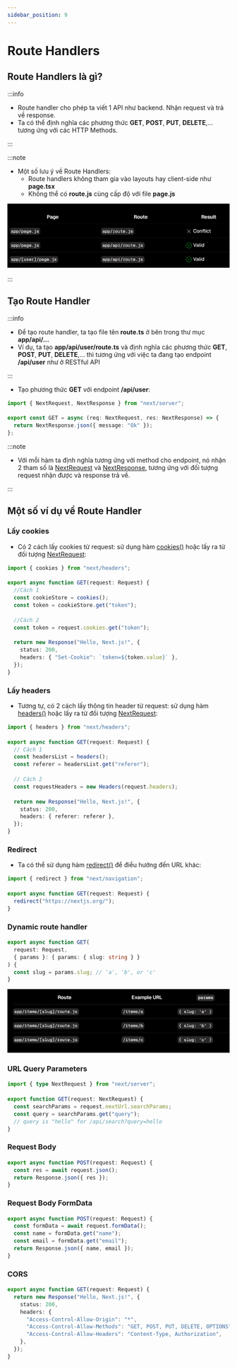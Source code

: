 ```yaml
---
sidebar_position: 9
---
```


# Route Handlers

## Route Handlers là gì?

:::info

- Route handler cho phép ta viết 1 API như backend. Nhận request và trả về response.
- Ta có thể định nghĩa các phương thức **GET**, **POST**, **PUT**, **DELETE**,... tương ứng với các HTTP Methods.

:::

:::note

- Một số lưu ý về Route Handlers:
  - Route handlers không tham gia vào layouts hay client-side như **page.tsx**
  - Không thể có **route.js** cùng cấp độ với file **page.js**

![1725026225418](image/route-handlers/1725026225418.png)

:::

## Tạo Route Handler

:::info

- Để tạo route handler, ta tạo file tên **route.ts** ở bên trong thư mục **app/api/...**
- Ví dụ, ta tạo **app/api/user/route.ts** và định nghĩa các phương thức **GET**, **POST**, **PUT**, **DELETE**,... thì tương ứng với việc ta đang tạo endpoint **/api/user** như ở RESTful API

:::

- Tạo phương thức **GET** với endpoint **/api/user**:

```ts title="app/api/user/route.ts"
import { NextRequest, NextResponse } from "next/server";

export const GET = async (req: NextRequest, res: NextResponse) => {
  return NextResponse.json({ message: "Ok" });
};
```

:::note

- Với mỗi hàm ta định nghĩa tương ứng với method cho endpoint, nó nhận 2 tham số là [NextRequest](../functions/next-request) và [NextResponse](../functions/next-response), tương ứng với đối tượng request nhận được và response trả về.

:::

## Một số ví dụ về Route Handler

### Lấy cookies

- Có 2 cách lấy cookies từ request: sử dụng hàm [cookies()](../functions/cookies) hoặc lấy ra từ đối tượng [NextRequest](../functions/next-request):

```ts title="app/api/route.ts"
import { cookies } from "next/headers";

export async function GET(request: Request) {
  //Cách 1
  const cookieStore = cookies();
  const token = cookieStore.get("token");

  //Cách 2
  const token = request.cookies.get("token");

  return new Response("Hello, Next.js!", {
    status: 200,
    headers: { "Set-Cookie": `token=${token.value}` },
  });
}
```

### Lấy headers

- Tương tự, có 2 cách lấy thông tin header từ request: sử dụng hàm [headers()](../functions/headers) hoặc lấy ra từ đối tượng [NextRequest](../functions/next-request):

```ts title="app/api/route.ts"
import { headers } from "next/headers";

export async function GET(request: Request) {
  // Cách 1
  const headersList = headers();
  const referer = headersList.get("referer");

  // Cách 2
  const requestHeaders = new Headers(request.headers);

  return new Response("Hello, Next.js!", {
    status: 200,
    headers: { referer: referer },
  });
}
```

### Redirect

- Ta có thể sử dụng hàm [redirect()](../functions/redirect) để điều hướng đến URL khác:

```ts title="app/api/route.ts"
import { redirect } from "next/navigation";

export async function GET(request: Request) {
  redirect("https://nextjs.org/");
}
```

### Dynamic route handler

```ts title="app/items/[slug]/route.ts"
export async function GET(
  request: Request,
  { params }: { params: { slug: string } }
) {
  const slug = params.slug; // 'a', 'b', or 'c'
}
```

![1725034720312](image/route-handlers/1725034720312.png)

### URL Query Parameters

```ts title="app/api/search/route.ts"
import { type NextRequest } from "next/server";

export function GET(request: NextRequest) {
  const searchParams = request.nextUrl.searchParams;
  const query = searchParams.get("query");
  // query is "hello" for /api/search?query=hello
}
```

### Request Body

```ts title="app/items/route.ts"
export async function POST(request: Request) {
  const res = await request.json();
  return Response.json({ res });
}
```

### Request Body FormData

```ts title="app/items/route.ts"
export async function POST(request: Request) {
  const formData = await request.formData();
  const name = formData.get("name");
  const email = formData.get("email");
  return Response.json({ name, email });
}
```

### CORS

```ts title="app/api/route.ts"
export async function GET(request: Request) {
  return new Response("Hello, Next.js!", {
    status: 200,
    headers: {
      "Access-Control-Allow-Origin": "*",
      "Access-Control-Allow-Methods": "GET, POST, PUT, DELETE, OPTIONS",
      "Access-Control-Allow-Headers": "Content-Type, Authorization",
    },
  });
}
```
